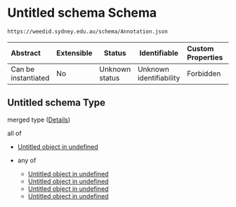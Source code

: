 # Untitled schema Schema

```txt
https://weedid.sydney.edu.au/schema/Annotation.json
```




| Abstract            | Extensible | Status         | Identifiable            | Custom Properties | Additional Properties | Access Restrictions | Defined In                                                                  |
| :------------------ | ---------- | -------------- | ----------------------- | :---------------- | --------------------- | ------------------- | --------------------------------------------------------------------------- |
| Can be instantiated | No         | Unknown status | Unknown identifiability | Forbidden         | Allowed               | none                | [Annotation.schema.json](out/Annotation.schema.json "open original schema") |

## Untitled schema Type

merged type ([Details](annotation-1.md))

all of

-   [Untitled object in undefined](annotation-1-allof-0.md "check type definition")
-   any of

    -   [Untitled object in undefined](annotation-1-allof-1-anyof-0.md "check type definition")
    -   [Untitled object in undefined](annotation-1-allof-1-anyof-1.md "check type definition")
    -   [Untitled object in undefined](annotation-1-allof-1-anyof-2.md "check type definition")
    -   [Untitled object in undefined](annotation-1-allof-1-anyof-3.md "check type definition")
